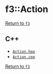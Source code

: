 # f3::Action

[Return to `f3`](/docs/f3.md)

## C++

- [`Action.hpp`](/src/f3/Action.hpp)
- [`Action.cpp`](/src/f3/Action.cpp)

[Return to `f3`](/docs/f3.md)